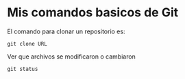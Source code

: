 # Mis comandos basicos de Git

El comando para clonar un repositorio es:

```
git clone URL
```

Ver que archivos se modificaron o cambiaron

```
git status
```